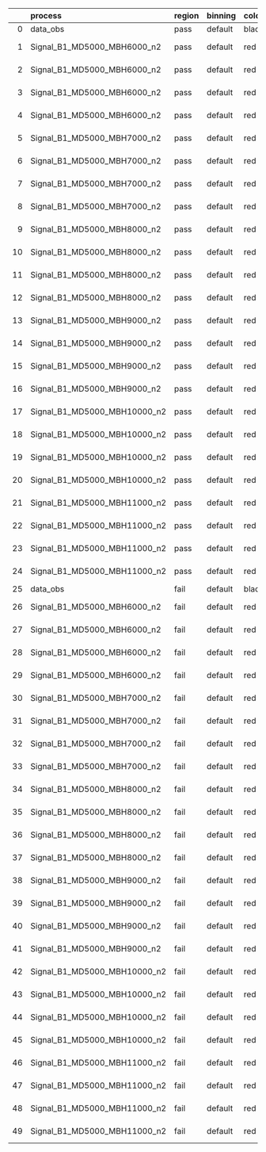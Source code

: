 |    | process                      | region   | binning   | color   | process_type   |   scale | variation   | source_filename                                                       | source_histname    | alias                        | title     |   combine_idx |     lnN |   shapes | syst_type   | direction   | variation_alias   |
|---:|:-----------------------------|:---------|:----------|:--------|:---------------|--------:|:------------|:----------------------------------------------------------------------|:-------------------|:-----------------------------|:----------|--------------:|--------:|---------:|:------------|:------------|:------------------|
|  0 | data_obs                     | pass     | default   | black   | DATA           |       1 | nominal     | ./histograms_for_2DAlphabet_v15//BH_Data.root                         | hpass              | Data                         | Data      |           nan | nan     |      nan | nan         | nan         | nan               |
|  1 | Signal_B1_MD5000_MBH6000_n2  | pass     | default   | red     | SIGNAL         |       1 | lumi        | ./histograms_for_2DAlphabet_v15//BH_Signal_B1_MD5000_MBH6000_n2.root  | hpass              | Signal_B1_MD5000_MBH6000_n2  | BH signal |           nan |   1.016 |      nan | lnN         | nan         | nan               |
|  2 | Signal_B1_MD5000_MBH6000_n2  | pass     | default   | red     | SIGNAL         |       1 | SVM         | ./histograms_for_2DAlphabet_v15//BH_Signal_B1_MD5000_MBH6000_n2.root  | hpass_SVMsyst_up   | Signal_B1_MD5000_MBH6000_n2  | BH signal |           nan | nan     |        1 | shapes      | Up          | SVMsyst           |
|  3 | Signal_B1_MD5000_MBH6000_n2  | pass     | default   | red     | SIGNAL         |       1 | SVM         | ./histograms_for_2DAlphabet_v15//BH_Signal_B1_MD5000_MBH6000_n2.root  | hpass_SVMsyst_down | Signal_B1_MD5000_MBH6000_n2  | BH signal |           nan | nan     |        1 | shapes      | Down        | SVMsyst           |
|  4 | Signal_B1_MD5000_MBH6000_n2  | pass     | default   | red     | SIGNAL         |       1 | nominal     | ./histograms_for_2DAlphabet_v15//BH_Signal_B1_MD5000_MBH6000_n2.root  | hpass              | Signal_B1_MD5000_MBH6000_n2  | BH signal |           nan | nan     |      nan | nan         | nan         | nan               |
|  5 | Signal_B1_MD5000_MBH7000_n2  | pass     | default   | red     | SIGNAL         |       1 | lumi        | ./histograms_for_2DAlphabet_v15//BH_Signal_B1_MD5000_MBH7000_n2.root  | hpass              | Signal_B1_MD5000_MBH7000_n2  | BH signal |           nan |   1.016 |      nan | lnN         | nan         | nan               |
|  6 | Signal_B1_MD5000_MBH7000_n2  | pass     | default   | red     | SIGNAL         |       1 | SVM         | ./histograms_for_2DAlphabet_v15//BH_Signal_B1_MD5000_MBH7000_n2.root  | hpass_SVMsyst_up   | Signal_B1_MD5000_MBH7000_n2  | BH signal |           nan | nan     |        1 | shapes      | Up          | SVMsyst           |
|  7 | Signal_B1_MD5000_MBH7000_n2  | pass     | default   | red     | SIGNAL         |       1 | SVM         | ./histograms_for_2DAlphabet_v15//BH_Signal_B1_MD5000_MBH7000_n2.root  | hpass_SVMsyst_down | Signal_B1_MD5000_MBH7000_n2  | BH signal |           nan | nan     |        1 | shapes      | Down        | SVMsyst           |
|  8 | Signal_B1_MD5000_MBH7000_n2  | pass     | default   | red     | SIGNAL         |       1 | nominal     | ./histograms_for_2DAlphabet_v15//BH_Signal_B1_MD5000_MBH7000_n2.root  | hpass              | Signal_B1_MD5000_MBH7000_n2  | BH signal |           nan | nan     |      nan | nan         | nan         | nan               |
|  9 | Signal_B1_MD5000_MBH8000_n2  | pass     | default   | red     | SIGNAL         |       1 | lumi        | ./histograms_for_2DAlphabet_v15//BH_Signal_B1_MD5000_MBH8000_n2.root  | hpass              | Signal_B1_MD5000_MBH8000_n2  | BH signal |           nan |   1.016 |      nan | lnN         | nan         | nan               |
| 10 | Signal_B1_MD5000_MBH8000_n2  | pass     | default   | red     | SIGNAL         |       1 | SVM         | ./histograms_for_2DAlphabet_v15//BH_Signal_B1_MD5000_MBH8000_n2.root  | hpass_SVMsyst_up   | Signal_B1_MD5000_MBH8000_n2  | BH signal |           nan | nan     |        1 | shapes      | Up          | SVMsyst           |
| 11 | Signal_B1_MD5000_MBH8000_n2  | pass     | default   | red     | SIGNAL         |       1 | SVM         | ./histograms_for_2DAlphabet_v15//BH_Signal_B1_MD5000_MBH8000_n2.root  | hpass_SVMsyst_down | Signal_B1_MD5000_MBH8000_n2  | BH signal |           nan | nan     |        1 | shapes      | Down        | SVMsyst           |
| 12 | Signal_B1_MD5000_MBH8000_n2  | pass     | default   | red     | SIGNAL         |       1 | nominal     | ./histograms_for_2DAlphabet_v15//BH_Signal_B1_MD5000_MBH8000_n2.root  | hpass              | Signal_B1_MD5000_MBH8000_n2  | BH signal |           nan | nan     |      nan | nan         | nan         | nan               |
| 13 | Signal_B1_MD5000_MBH9000_n2  | pass     | default   | red     | SIGNAL         |       1 | lumi        | ./histograms_for_2DAlphabet_v15//BH_Signal_B1_MD5000_MBH9000_n2.root  | hpass              | Signal_B1_MD5000_MBH9000_n2  | BH signal |           nan |   1.016 |      nan | lnN         | nan         | nan               |
| 14 | Signal_B1_MD5000_MBH9000_n2  | pass     | default   | red     | SIGNAL         |       1 | SVM         | ./histograms_for_2DAlphabet_v15//BH_Signal_B1_MD5000_MBH9000_n2.root  | hpass_SVMsyst_up   | Signal_B1_MD5000_MBH9000_n2  | BH signal |           nan | nan     |        1 | shapes      | Up          | SVMsyst           |
| 15 | Signal_B1_MD5000_MBH9000_n2  | pass     | default   | red     | SIGNAL         |       1 | SVM         | ./histograms_for_2DAlphabet_v15//BH_Signal_B1_MD5000_MBH9000_n2.root  | hpass_SVMsyst_down | Signal_B1_MD5000_MBH9000_n2  | BH signal |           nan | nan     |        1 | shapes      | Down        | SVMsyst           |
| 16 | Signal_B1_MD5000_MBH9000_n2  | pass     | default   | red     | SIGNAL         |       1 | nominal     | ./histograms_for_2DAlphabet_v15//BH_Signal_B1_MD5000_MBH9000_n2.root  | hpass              | Signal_B1_MD5000_MBH9000_n2  | BH signal |           nan | nan     |      nan | nan         | nan         | nan               |
| 17 | Signal_B1_MD5000_MBH10000_n2 | pass     | default   | red     | SIGNAL         |       1 | lumi        | ./histograms_for_2DAlphabet_v15//BH_Signal_B1_MD5000_MBH10000_n2.root | hpass              | Signal_B1_MD5000_MBH10000_n2 | BH signal |           nan |   1.016 |      nan | lnN         | nan         | nan               |
| 18 | Signal_B1_MD5000_MBH10000_n2 | pass     | default   | red     | SIGNAL         |       1 | SVM         | ./histograms_for_2DAlphabet_v15//BH_Signal_B1_MD5000_MBH10000_n2.root | hpass_SVMsyst_up   | Signal_B1_MD5000_MBH10000_n2 | BH signal |           nan | nan     |        1 | shapes      | Up          | SVMsyst           |
| 19 | Signal_B1_MD5000_MBH10000_n2 | pass     | default   | red     | SIGNAL         |       1 | SVM         | ./histograms_for_2DAlphabet_v15//BH_Signal_B1_MD5000_MBH10000_n2.root | hpass_SVMsyst_down | Signal_B1_MD5000_MBH10000_n2 | BH signal |           nan | nan     |        1 | shapes      | Down        | SVMsyst           |
| 20 | Signal_B1_MD5000_MBH10000_n2 | pass     | default   | red     | SIGNAL         |       1 | nominal     | ./histograms_for_2DAlphabet_v15//BH_Signal_B1_MD5000_MBH10000_n2.root | hpass              | Signal_B1_MD5000_MBH10000_n2 | BH signal |           nan | nan     |      nan | nan         | nan         | nan               |
| 21 | Signal_B1_MD5000_MBH11000_n2 | pass     | default   | red     | SIGNAL         |       1 | lumi        | ./histograms_for_2DAlphabet_v15//BH_Signal_B1_MD5000_MBH11000_n2.root | hpass              | Signal_B1_MD5000_MBH11000_n2 | BH signal |           nan |   1.016 |      nan | lnN         | nan         | nan               |
| 22 | Signal_B1_MD5000_MBH11000_n2 | pass     | default   | red     | SIGNAL         |       1 | SVM         | ./histograms_for_2DAlphabet_v15//BH_Signal_B1_MD5000_MBH11000_n2.root | hpass_SVMsyst_up   | Signal_B1_MD5000_MBH11000_n2 | BH signal |           nan | nan     |        1 | shapes      | Up          | SVMsyst           |
| 23 | Signal_B1_MD5000_MBH11000_n2 | pass     | default   | red     | SIGNAL         |       1 | SVM         | ./histograms_for_2DAlphabet_v15//BH_Signal_B1_MD5000_MBH11000_n2.root | hpass_SVMsyst_down | Signal_B1_MD5000_MBH11000_n2 | BH signal |           nan | nan     |        1 | shapes      | Down        | SVMsyst           |
| 24 | Signal_B1_MD5000_MBH11000_n2 | pass     | default   | red     | SIGNAL         |       1 | nominal     | ./histograms_for_2DAlphabet_v15//BH_Signal_B1_MD5000_MBH11000_n2.root | hpass              | Signal_B1_MD5000_MBH11000_n2 | BH signal |           nan | nan     |      nan | nan         | nan         | nan               |
| 25 | data_obs                     | fail     | default   | black   | DATA           |       1 | nominal     | ./histograms_for_2DAlphabet_v15//BH_Data.root                         | hfail              | Data                         | Data      |           nan | nan     |      nan | nan         | nan         | nan               |
| 26 | Signal_B1_MD5000_MBH6000_n2  | fail     | default   | red     | SIGNAL         |       1 | lumi        | ./histograms_for_2DAlphabet_v15//BH_Signal_B1_MD5000_MBH6000_n2.root  | hfail              | Signal_B1_MD5000_MBH6000_n2  | BH signal |           nan |   1.016 |      nan | lnN         | nan         | nan               |
| 27 | Signal_B1_MD5000_MBH6000_n2  | fail     | default   | red     | SIGNAL         |       1 | SVM         | ./histograms_for_2DAlphabet_v15//BH_Signal_B1_MD5000_MBH6000_n2.root  | hfail_SVMsyst_up   | Signal_B1_MD5000_MBH6000_n2  | BH signal |           nan | nan     |        1 | shapes      | Up          | SVMsyst           |
| 28 | Signal_B1_MD5000_MBH6000_n2  | fail     | default   | red     | SIGNAL         |       1 | SVM         | ./histograms_for_2DAlphabet_v15//BH_Signal_B1_MD5000_MBH6000_n2.root  | hfail_SVMsyst_down | Signal_B1_MD5000_MBH6000_n2  | BH signal |           nan | nan     |        1 | shapes      | Down        | SVMsyst           |
| 29 | Signal_B1_MD5000_MBH6000_n2  | fail     | default   | red     | SIGNAL         |       1 | nominal     | ./histograms_for_2DAlphabet_v15//BH_Signal_B1_MD5000_MBH6000_n2.root  | hfail              | Signal_B1_MD5000_MBH6000_n2  | BH signal |           nan | nan     |      nan | nan         | nan         | nan               |
| 30 | Signal_B1_MD5000_MBH7000_n2  | fail     | default   | red     | SIGNAL         |       1 | lumi        | ./histograms_for_2DAlphabet_v15//BH_Signal_B1_MD5000_MBH7000_n2.root  | hfail              | Signal_B1_MD5000_MBH7000_n2  | BH signal |           nan |   1.016 |      nan | lnN         | nan         | nan               |
| 31 | Signal_B1_MD5000_MBH7000_n2  | fail     | default   | red     | SIGNAL         |       1 | SVM         | ./histograms_for_2DAlphabet_v15//BH_Signal_B1_MD5000_MBH7000_n2.root  | hfail_SVMsyst_up   | Signal_B1_MD5000_MBH7000_n2  | BH signal |           nan | nan     |        1 | shapes      | Up          | SVMsyst           |
| 32 | Signal_B1_MD5000_MBH7000_n2  | fail     | default   | red     | SIGNAL         |       1 | SVM         | ./histograms_for_2DAlphabet_v15//BH_Signal_B1_MD5000_MBH7000_n2.root  | hfail_SVMsyst_down | Signal_B1_MD5000_MBH7000_n2  | BH signal |           nan | nan     |        1 | shapes      | Down        | SVMsyst           |
| 33 | Signal_B1_MD5000_MBH7000_n2  | fail     | default   | red     | SIGNAL         |       1 | nominal     | ./histograms_for_2DAlphabet_v15//BH_Signal_B1_MD5000_MBH7000_n2.root  | hfail              | Signal_B1_MD5000_MBH7000_n2  | BH signal |           nan | nan     |      nan | nan         | nan         | nan               |
| 34 | Signal_B1_MD5000_MBH8000_n2  | fail     | default   | red     | SIGNAL         |       1 | lumi        | ./histograms_for_2DAlphabet_v15//BH_Signal_B1_MD5000_MBH8000_n2.root  | hfail              | Signal_B1_MD5000_MBH8000_n2  | BH signal |           nan |   1.016 |      nan | lnN         | nan         | nan               |
| 35 | Signal_B1_MD5000_MBH8000_n2  | fail     | default   | red     | SIGNAL         |       1 | SVM         | ./histograms_for_2DAlphabet_v15//BH_Signal_B1_MD5000_MBH8000_n2.root  | hfail_SVMsyst_up   | Signal_B1_MD5000_MBH8000_n2  | BH signal |           nan | nan     |        1 | shapes      | Up          | SVMsyst           |
| 36 | Signal_B1_MD5000_MBH8000_n2  | fail     | default   | red     | SIGNAL         |       1 | SVM         | ./histograms_for_2DAlphabet_v15//BH_Signal_B1_MD5000_MBH8000_n2.root  | hfail_SVMsyst_down | Signal_B1_MD5000_MBH8000_n2  | BH signal |           nan | nan     |        1 | shapes      | Down        | SVMsyst           |
| 37 | Signal_B1_MD5000_MBH8000_n2  | fail     | default   | red     | SIGNAL         |       1 | nominal     | ./histograms_for_2DAlphabet_v15//BH_Signal_B1_MD5000_MBH8000_n2.root  | hfail              | Signal_B1_MD5000_MBH8000_n2  | BH signal |           nan | nan     |      nan | nan         | nan         | nan               |
| 38 | Signal_B1_MD5000_MBH9000_n2  | fail     | default   | red     | SIGNAL         |       1 | lumi        | ./histograms_for_2DAlphabet_v15//BH_Signal_B1_MD5000_MBH9000_n2.root  | hfail              | Signal_B1_MD5000_MBH9000_n2  | BH signal |           nan |   1.016 |      nan | lnN         | nan         | nan               |
| 39 | Signal_B1_MD5000_MBH9000_n2  | fail     | default   | red     | SIGNAL         |       1 | SVM         | ./histograms_for_2DAlphabet_v15//BH_Signal_B1_MD5000_MBH9000_n2.root  | hfail_SVMsyst_up   | Signal_B1_MD5000_MBH9000_n2  | BH signal |           nan | nan     |        1 | shapes      | Up          | SVMsyst           |
| 40 | Signal_B1_MD5000_MBH9000_n2  | fail     | default   | red     | SIGNAL         |       1 | SVM         | ./histograms_for_2DAlphabet_v15//BH_Signal_B1_MD5000_MBH9000_n2.root  | hfail_SVMsyst_down | Signal_B1_MD5000_MBH9000_n2  | BH signal |           nan | nan     |        1 | shapes      | Down        | SVMsyst           |
| 41 | Signal_B1_MD5000_MBH9000_n2  | fail     | default   | red     | SIGNAL         |       1 | nominal     | ./histograms_for_2DAlphabet_v15//BH_Signal_B1_MD5000_MBH9000_n2.root  | hfail              | Signal_B1_MD5000_MBH9000_n2  | BH signal |           nan | nan     |      nan | nan         | nan         | nan               |
| 42 | Signal_B1_MD5000_MBH10000_n2 | fail     | default   | red     | SIGNAL         |       1 | lumi        | ./histograms_for_2DAlphabet_v15//BH_Signal_B1_MD5000_MBH10000_n2.root | hfail              | Signal_B1_MD5000_MBH10000_n2 | BH signal |           nan |   1.016 |      nan | lnN         | nan         | nan               |
| 43 | Signal_B1_MD5000_MBH10000_n2 | fail     | default   | red     | SIGNAL         |       1 | SVM         | ./histograms_for_2DAlphabet_v15//BH_Signal_B1_MD5000_MBH10000_n2.root | hfail_SVMsyst_up   | Signal_B1_MD5000_MBH10000_n2 | BH signal |           nan | nan     |        1 | shapes      | Up          | SVMsyst           |
| 44 | Signal_B1_MD5000_MBH10000_n2 | fail     | default   | red     | SIGNAL         |       1 | SVM         | ./histograms_for_2DAlphabet_v15//BH_Signal_B1_MD5000_MBH10000_n2.root | hfail_SVMsyst_down | Signal_B1_MD5000_MBH10000_n2 | BH signal |           nan | nan     |        1 | shapes      | Down        | SVMsyst           |
| 45 | Signal_B1_MD5000_MBH10000_n2 | fail     | default   | red     | SIGNAL         |       1 | nominal     | ./histograms_for_2DAlphabet_v15//BH_Signal_B1_MD5000_MBH10000_n2.root | hfail              | Signal_B1_MD5000_MBH10000_n2 | BH signal |           nan | nan     |      nan | nan         | nan         | nan               |
| 46 | Signal_B1_MD5000_MBH11000_n2 | fail     | default   | red     | SIGNAL         |       1 | lumi        | ./histograms_for_2DAlphabet_v15//BH_Signal_B1_MD5000_MBH11000_n2.root | hfail              | Signal_B1_MD5000_MBH11000_n2 | BH signal |           nan |   1.016 |      nan | lnN         | nan         | nan               |
| 47 | Signal_B1_MD5000_MBH11000_n2 | fail     | default   | red     | SIGNAL         |       1 | SVM         | ./histograms_for_2DAlphabet_v15//BH_Signal_B1_MD5000_MBH11000_n2.root | hfail_SVMsyst_up   | Signal_B1_MD5000_MBH11000_n2 | BH signal |           nan | nan     |        1 | shapes      | Up          | SVMsyst           |
| 48 | Signal_B1_MD5000_MBH11000_n2 | fail     | default   | red     | SIGNAL         |       1 | SVM         | ./histograms_for_2DAlphabet_v15//BH_Signal_B1_MD5000_MBH11000_n2.root | hfail_SVMsyst_down | Signal_B1_MD5000_MBH11000_n2 | BH signal |           nan | nan     |        1 | shapes      | Down        | SVMsyst           |
| 49 | Signal_B1_MD5000_MBH11000_n2 | fail     | default   | red     | SIGNAL         |       1 | nominal     | ./histograms_for_2DAlphabet_v15//BH_Signal_B1_MD5000_MBH11000_n2.root | hfail              | Signal_B1_MD5000_MBH11000_n2 | BH signal |           nan | nan     |      nan | nan         | nan         | nan               |